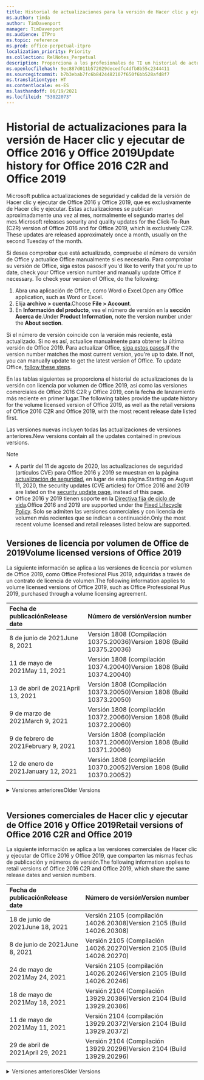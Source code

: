 ```yaml
---
title: Historial de actualizaciones para la versión de Hacer clic y ejecutar de Office 2016 y Office 2019
ms.author: timda
author: TimDavenport
manager: TimDavenport
ms.audience: ITPro
ms.topic: reference
ms.prod: office-perpetual-itpro
localization_priority: Priority
ms.collection: RelNotes_Perpetual
description: Proporciona a los profesionales de TI un historial de actualizaciones para las versiones permanentes de Office 2016 y Office 2019 que usan Hacer clic y ejecutar.
ms.openlocfilehash: 9ec887d011b572029decedfc4dfb8b55c2344411
ms.sourcegitcommit: b7b3ebab7fc6b8424482107f650f6bb528afd8f7
ms.translationtype: HT
ms.contentlocale: es-ES
ms.lasthandoff: 06/19/2021
ms.locfileid: "53022073"
---
```

# <a name="update-history-for-office-2016-c2r-and-office-2019"></a><span data-ttu-id="ce026-103">Historial de actualizaciones para la versión de Hacer clic y ejecutar de Office 2016 y Office 2019</span><span class="sxs-lookup"><span data-stu-id="ce026-103">Update history for Office 2016 C2R and Office 2019</span></span>

<span data-ttu-id="ce026-p101">Microsoft publica actualizaciones de seguridad y calidad de la versión de Hacer clic y ejecutar de Office 2016 y Office 2019, que es exclusivamente de Hacer clic y ejecutar. Estas actualizaciones se publican aproximadamente una vez al mes, normalmente el segundo martes del mes.</span><span class="sxs-lookup"><span data-stu-id="ce026-p101">Microsoft releases security and quality updates for the Click-To-Run (C2R) version of Office 2016 and for Office 2019, which is exclusively C2R. These updates are released approximately once a month, usually on the second Tuesday of the month.</span></span>

<span data-ttu-id="ce026-p102">Si desea comprobar que está actualizado, compruebe el número de versión de Office y actualice Office manualmente si es necesario. Para comprobar su versión de Office, siga estos pasos:</span><span class="sxs-lookup"><span data-stu-id="ce026-p102">If you'd like to verify that you're up to date, check your Office version number and manually update Office if necessary. To check your version of Office, do the following:</span></span>

  1.    <span data-ttu-id="ce026-108">Abra una aplicación de Office, como Word o Excel.</span><span class="sxs-lookup"><span data-stu-id="ce026-108">Open any Office application, such as Word or Excel.</span></span>
  2.    <span data-ttu-id="ce026-109">Elija **archivo > cuenta**.</span><span class="sxs-lookup"><span data-stu-id="ce026-109">Choose **File > Account**.</span></span>
  3.    <span data-ttu-id="ce026-110">En **Información del producto**, vea el número de versión en la **sección Acerca de**.</span><span class="sxs-lookup"><span data-stu-id="ce026-110">Under **Product Information**, note the version number under the **About section**.</span></span>

<span data-ttu-id="ce026-p103">Si el número de versión coincide con la versión más reciente, está actualizado. Si no es así, actualice manualmente para obtener la última versión de Office 2019. Para actualizar Office, [siga estos pasos](https://support.office.com/article/2ab296f3-7f03-43a2-8e50-46de917611c5).</span><span class="sxs-lookup"><span data-stu-id="ce026-p103">If the version number matches the most current version, you're up to date. If not, you can manually update to get the latest version of Office. To update Office, [follow these steps](https://support.office.com/article/2ab296f3-7f03-43a2-8e50-46de917611c5).</span></span>


<span data-ttu-id="ce026-114">En las tablas siguientes se proporciona el historial de actualizaciones de la versión con licencia por volumen de Office 2019, así como las versiones comerciales de Office 2016 C2R y Office 2019, con la fecha de lanzamiento más reciente en primer lugar.</span><span class="sxs-lookup"><span data-stu-id="ce026-114">The following tables provide the update history for the volume licensed version of Office 2019, as well as the retail versions of Office 2016 C2R and Office 2019, with the most recent release date listed first.</span></span>

<span data-ttu-id="ce026-115">Las versiones nuevas incluyen todas las actualizaciones de versiones anteriores.</span><span class="sxs-lookup"><span data-stu-id="ce026-115">New versions contain all the updates contained in previous versions.</span></span>


 > [!NOTE]
> - <span data-ttu-id="ce026-116">A partir del 11 de agosto de 2020, las actualizaciones de seguridad (artículos CVE) para Office 2016 y 2019 se muestran en la página [actualización de seguridad](./microsoft365-apps-security-updates.md), en lugar de esta página.</span><span class="sxs-lookup"><span data-stu-id="ce026-116">Starting on August 11, 2020, the security updates (CVE articles) for Office 2016 and 2019 are listed on the [security update page](./microsoft365-apps-security-updates.md), instead of this page.</span></span> 
> - <span data-ttu-id="ce026-117">Office 2016 y 2019 tienen soporte en la [Directiva fija de ciclo de vida](/lifecycle/policies/fixed).</span><span class="sxs-lookup"><span data-stu-id="ce026-117">Office 2016 and 2019 are supported under the [Fixed Lifecycle Policy](/lifecycle/policies/fixed).</span></span> <span data-ttu-id="ce026-118">Solo se admiten las versiones comerciales y con licencia de volumen más recientes que se indican a continuación.</span><span class="sxs-lookup"><span data-stu-id="ce026-118">Only the most recent volume licensed and retail releases listed below are supported.</span></span>


## <a name="volume-licensed-versions-of-office-2019"></a><span data-ttu-id="ce026-119">Versiones de licencia por volumen de Office de 2019</span><span class="sxs-lookup"><span data-stu-id="ce026-119">Volume licensed versions of Office 2019</span></span>
<span data-ttu-id="ce026-120">La siguiente información se aplica a las versiones de licencia por volumen de Office 2019, como Office Profesional Plus 2019, adquiridas a través de un contrato de licencia de volumen.</span><span class="sxs-lookup"><span data-stu-id="ce026-120">The following information applies to volume licensed versions of Office 2019, such as Office Professional Plus 2019, purchased through a volume licensing agreement.</span></span>

[//]: # (NO QUITAR EL INICIO DE LA TABLA DE LICENCIAS POR VOLUMEN)


|<span data-ttu-id="ce026-122">**Fecha de publicación**</span><span class="sxs-lookup"><span data-stu-id="ce026-122">**Release date**</span></span>|<span data-ttu-id="ce026-123">**Número de versión**</span><span class="sxs-lookup"><span data-stu-id="ce026-123">**Version number**</span></span>|
|:-----|:-----|
|<span data-ttu-id="ce026-124">8 de junio de 2021</span><span class="sxs-lookup"><span data-stu-id="ce026-124">June 8, 2021</span></span>|<span data-ttu-id="ce026-125">Versión 1808 (Compilación 10375.20036)</span><span class="sxs-lookup"><span data-stu-id="ce026-125">Version 1808 (Build 10375.20036)</span></span>|
|<span data-ttu-id="ce026-126">11 de mayo de 2021</span><span class="sxs-lookup"><span data-stu-id="ce026-126">May 11, 2021</span></span>|<span data-ttu-id="ce026-127">Versión 1808 (compilación 10374.20040)</span><span class="sxs-lookup"><span data-stu-id="ce026-127">Version 1808 (Build 10374.20040)</span></span>|
|<span data-ttu-id="ce026-128">13 de abril de 2021</span><span class="sxs-lookup"><span data-stu-id="ce026-128">April 13, 2021</span></span>|<span data-ttu-id="ce026-129">Versión 1808 (Compilación 10373.20050)</span><span class="sxs-lookup"><span data-stu-id="ce026-129">Version 1808 (Build 10373.20050)</span></span>|
|<span data-ttu-id="ce026-130">9 de marzo de 2021</span><span class="sxs-lookup"><span data-stu-id="ce026-130">March 9, 2021</span></span>|<span data-ttu-id="ce026-131">Versión 1808 (compilación 10372.20060)</span><span class="sxs-lookup"><span data-stu-id="ce026-131">Version 1808 (Build 10372.20060)</span></span>|
|<span data-ttu-id="ce026-132">9 de febrero de 2021</span><span class="sxs-lookup"><span data-stu-id="ce026-132">February 9, 2021</span></span>|<span data-ttu-id="ce026-133">Versión 1808 (compilación 10371.20060)</span><span class="sxs-lookup"><span data-stu-id="ce026-133">Version 1808 (Build 10371.20060)</span></span>|
|<span data-ttu-id="ce026-134">12 de enero de 2021</span><span class="sxs-lookup"><span data-stu-id="ce026-134">January 12, 2021</span></span>|<span data-ttu-id="ce026-135">Versión 1808 (compilación 10370.20052)</span><span class="sxs-lookup"><span data-stu-id="ce026-135">Version 1808 (Build 10370.20052)</span></span>|


[//]: # (NO QUITAR EL FINAL DE LA TABLA DE LICENCIAS POR VOLUMEN)

<details>
<summary><span data-ttu-id="ce026-137">Versiones anteriores</span><span class="sxs-lookup"><span data-stu-id="ce026-137">Older Versions</span></span></summary>
 

[//]: # (NO QUITAR EL INICIO DE LA ANTIGUA TABLA DE LICENCIAS POR VOLUMEN)


|<span data-ttu-id="ce026-139">**Fecha de publicación**</span><span class="sxs-lookup"><span data-stu-id="ce026-139">**Release date**</span></span>|<span data-ttu-id="ce026-140">**Número de versión**</span><span class="sxs-lookup"><span data-stu-id="ce026-140">**Version number**</span></span>|
|:-----|:-----|
|<span data-ttu-id="ce026-141">8 de diciembre de 2020</span><span class="sxs-lookup"><span data-stu-id="ce026-141">December 8, 2020</span></span>|<span data-ttu-id="ce026-142">Versión 1808 (compilación 10369.20032)</span><span class="sxs-lookup"><span data-stu-id="ce026-142">Version 1808 (Build 10369.20032)</span></span>|
|<span data-ttu-id="ce026-143">10 de noviembre de 2020</span><span class="sxs-lookup"><span data-stu-id="ce026-143">November 10, 2020</span></span>|<span data-ttu-id="ce026-144">Versión 1808 (compilación 10368.20035)</span><span class="sxs-lookup"><span data-stu-id="ce026-144">Version 1808 (Build 10368.20035)</span></span>|
|<span data-ttu-id="ce026-145">13 de octubre de 2020</span><span class="sxs-lookup"><span data-stu-id="ce026-145">October 13, 2020</span></span>|<span data-ttu-id="ce026-146">Versión 1808 (compilación 10367.20048)</span><span class="sxs-lookup"><span data-stu-id="ce026-146">Version 1808 (Build 10367.20048)</span></span>|
|<span data-ttu-id="ce026-147">8 de septiembre de 2020</span><span class="sxs-lookup"><span data-stu-id="ce026-147">September 8, 2020</span></span>|<span data-ttu-id="ce026-148">Versión 1808 (compilación 10366.20016)</span><span class="sxs-lookup"><span data-stu-id="ce026-148">Version 1808 (Build 10366.20016)</span></span>|
|<span data-ttu-id="ce026-149">11 de agosto de 2020</span><span class="sxs-lookup"><span data-stu-id="ce026-149">August 11, 2020</span></span>|<span data-ttu-id="ce026-150">Versión 1808 (compilación 10364.20059)</span><span class="sxs-lookup"><span data-stu-id="ce026-150">Version 1808 (Build 10364.20059)</span></span>|
|<span data-ttu-id="ce026-151">14 de julio de 2020</span><span class="sxs-lookup"><span data-stu-id="ce026-151">July 14, 2020</span></span>   |<span data-ttu-id="ce026-152">Versión 1808 (Compilación 10363.20015)</span><span class="sxs-lookup"><span data-stu-id="ce026-152">Version 1808 (Build 10363.20015)</span></span>  |
|<span data-ttu-id="ce026-153">9 de junio de 2020</span><span class="sxs-lookup"><span data-stu-id="ce026-153">June 9, 2020</span></span>   |<span data-ttu-id="ce026-154">Versión 1808 (compilación 10361.20002)</span><span class="sxs-lookup"><span data-stu-id="ce026-154">Version 1808 (Build 10361.20002)</span></span>  |
|<span data-ttu-id="ce026-155">12 de mayo de 2020</span><span class="sxs-lookup"><span data-stu-id="ce026-155">May 12, 2020</span></span>   |<span data-ttu-id="ce026-156">Versión 1808 (compilación 10359.20023)</span><span class="sxs-lookup"><span data-stu-id="ce026-156">Version 1808 (Build 10359.20023)</span></span>  |
|<span data-ttu-id="ce026-157">14 de abril de 2020</span><span class="sxs-lookup"><span data-stu-id="ce026-157">April 14, 2020</span></span>   |<span data-ttu-id="ce026-158">Versión 1808 (compilación 10358.20061)</span><span class="sxs-lookup"><span data-stu-id="ce026-158">Version 1808 (Build 10358.20061)</span></span>  |
|<span data-ttu-id="ce026-159">10 de marzo de 2020</span><span class="sxs-lookup"><span data-stu-id="ce026-159">March 10, 2020</span></span>   |<span data-ttu-id="ce026-160">Versión 1808 (compilación 10357.20081)</span><span class="sxs-lookup"><span data-stu-id="ce026-160">Version 1808 (Build 10357.20081)</span></span>  |
|<span data-ttu-id="ce026-161">11 de febrero de 2020</span><span class="sxs-lookup"><span data-stu-id="ce026-161">February 11, 2020</span></span>   |<span data-ttu-id="ce026-162">Versión 1808 (compilación 10356.20006)</span><span class="sxs-lookup"><span data-stu-id="ce026-162">Version 1808 (Build 10356.20006)</span></span>  |


[//]: # (NO QUITAR EL FINAL DE LA ANTIGUA TABLA DE LICENCIAS POR VOLUMEN)

</details>


<br/>

## <a name="retail-versions-of-office-2016-c2r-and-office-2019"></a><span data-ttu-id="ce026-164">Versiones comerciales de Hacer clic y ejecutar de Office 2016 y Office 2019</span><span class="sxs-lookup"><span data-stu-id="ce026-164">Retail versions of Office 2016 C2R and Office 2019</span></span>
<span data-ttu-id="ce026-165">La siguiente información se aplica a las versiones comerciales de Hacer clic y ejecutar de Office 2016 y Office 2019, que comparten las mismas fechas de publicación y números de versión.</span><span class="sxs-lookup"><span data-stu-id="ce026-165">The following information applies to retail versions of Office 2016 C2R and Office 2019, which share the same release dates and version numbers.</span></span>

[//]: # (NO QUITAR EL INICIO DE LA TABLA DE VENTAS AL POR MENOR)


|<span data-ttu-id="ce026-167">**Fecha de publicación**</span><span class="sxs-lookup"><span data-stu-id="ce026-167">**Release date**</span></span>|<span data-ttu-id="ce026-168">**Número de versión**</span><span class="sxs-lookup"><span data-stu-id="ce026-168">**Version number**</span></span>|
|:-----|:-----|
|<span data-ttu-id="ce026-169">18 de junio de 2021</span><span class="sxs-lookup"><span data-stu-id="ce026-169">June 18, 2021</span></span>|<span data-ttu-id="ce026-170">Versión 2105 (compilación 14026.20308)</span><span class="sxs-lookup"><span data-stu-id="ce026-170">Version 2105 (Build 14026.20308)</span></span>|
|<span data-ttu-id="ce026-171">8 de junio de 2021</span><span class="sxs-lookup"><span data-stu-id="ce026-171">June 8, 2021</span></span>|<span data-ttu-id="ce026-172">Versión 2105 (Compilación 14026.20270)</span><span class="sxs-lookup"><span data-stu-id="ce026-172">Version 2105 (Build 14026.20270)</span></span>|
|<span data-ttu-id="ce026-173">24 de mayo de 2021</span><span class="sxs-lookup"><span data-stu-id="ce026-173">May 24, 2021</span></span>|<span data-ttu-id="ce026-174">Versión 2105 (compilación 14026.20246)</span><span class="sxs-lookup"><span data-stu-id="ce026-174">Version 2105 (Build 14026.20246)</span></span>|
|<span data-ttu-id="ce026-175">18 de mayo de 2021</span><span class="sxs-lookup"><span data-stu-id="ce026-175">May 18, 2021</span></span>|<span data-ttu-id="ce026-176">Versión 2104 (Compilación 13929.20386)</span><span class="sxs-lookup"><span data-stu-id="ce026-176">Version 2104 (Build 13929.20386)</span></span>|
|<span data-ttu-id="ce026-177">11 de mayo de 2021</span><span class="sxs-lookup"><span data-stu-id="ce026-177">May 11, 2021</span></span>|<span data-ttu-id="ce026-178">Versión 2104 (compilación 13929.20372)</span><span class="sxs-lookup"><span data-stu-id="ce026-178">Version 2104 (Build 13929.20372)</span></span>|
|<span data-ttu-id="ce026-179">29 de abril de 2021</span><span class="sxs-lookup"><span data-stu-id="ce026-179">April 29, 2021</span></span>|<span data-ttu-id="ce026-180">Versión 2104 (Compilación 13929.20296)</span><span class="sxs-lookup"><span data-stu-id="ce026-180">Version 2104 (Build 13929.20296)</span></span>|


[//]: # (NO QUITAR EL FINAL DE LA TABLA DE VENTAS AL POR MENOR)

<details>
<summary><span data-ttu-id="ce026-182">Versiones anteriores</span><span class="sxs-lookup"><span data-stu-id="ce026-182">Older Versions</span></span></summary>
 

[//]: # (NO QUITAR EL INICIO DE LA ANTIGUA TABLA DE VENTAS AL POR MENOR)


|<span data-ttu-id="ce026-184">**Fecha de publicación**</span><span class="sxs-lookup"><span data-stu-id="ce026-184">**Release date**</span></span>|<span data-ttu-id="ce026-185">**Número de versión**</span><span class="sxs-lookup"><span data-stu-id="ce026-185">**Version number**</span></span>|
|:-----|:-----|
|<span data-ttu-id="ce026-186">23 de abril de 2021</span><span class="sxs-lookup"><span data-stu-id="ce026-186">April 23, 2021</span></span>|<span data-ttu-id="ce026-187">Versión 2103 (Compilación 13901.20462)</span><span class="sxs-lookup"><span data-stu-id="ce026-187">Version 2103 (Build 13901.20462)</span></span>|
|<span data-ttu-id="ce026-188">13 de abril de 2021</span><span class="sxs-lookup"><span data-stu-id="ce026-188">April 13, 2021</span></span>|<span data-ttu-id="ce026-189">Versión 2103 (Compilación 13901.20400)</span><span class="sxs-lookup"><span data-stu-id="ce026-189">Version 2103 (Build 13901.20400)</span></span>|
|<span data-ttu-id="ce026-190">2 de abril de 2021</span><span class="sxs-lookup"><span data-stu-id="ce026-190">April 2, 2021</span></span>|<span data-ttu-id="ce026-191">Versión 2103 (Compilación 13901.20336)</span><span class="sxs-lookup"><span data-stu-id="ce026-191">Version 2103 (Build 13901.20336)</span></span>|
|<span data-ttu-id="ce026-192">30 de marzo de 2021</span><span class="sxs-lookup"><span data-stu-id="ce026-192">March 30, 2021</span></span>|<span data-ttu-id="ce026-193">Versión 2103 (compilación 13901.20312)</span><span class="sxs-lookup"><span data-stu-id="ce026-193">Version 2103 (Build 13901.20312)</span></span>|
|<span data-ttu-id="ce026-194">18 de marzo de 2021</span><span class="sxs-lookup"><span data-stu-id="ce026-194">March 18, 2021</span></span>|<span data-ttu-id="ce026-195">Versión 2102 (compilación 13801.20360)</span><span class="sxs-lookup"><span data-stu-id="ce026-195">Version 2102 (Build 13801.20360)</span></span>|
|<span data-ttu-id="ce026-196">9 de marzo de 2021</span><span class="sxs-lookup"><span data-stu-id="ce026-196">March 9, 2021</span></span>|<span data-ttu-id="ce026-197">Versión 2102 (compilación 13801.20294)</span><span class="sxs-lookup"><span data-stu-id="ce026-197">Version 2102 (Build 13801.20294)</span></span>|
|<span data-ttu-id="ce026-198">1 de marzo de 2021</span><span class="sxs-lookup"><span data-stu-id="ce026-198">March 1, 2021</span></span>|<span data-ttu-id="ce026-199">Versión 2102 (compilación 13801.20266)</span><span class="sxs-lookup"><span data-stu-id="ce026-199">Version 2102 (Build 13801.20266)</span></span>|
|<span data-ttu-id="ce026-200">16 de febrero de 2021</span><span class="sxs-lookup"><span data-stu-id="ce026-200">February 16, 2021</span></span>|<span data-ttu-id="ce026-201">Versión 2101 (compilación 13628.20448)</span><span class="sxs-lookup"><span data-stu-id="ce026-201">Version 2101 (Build 13628.20448)</span></span>|
|<span data-ttu-id="ce026-202">9 de febrero de 2021</span><span class="sxs-lookup"><span data-stu-id="ce026-202">February 9, 2021</span></span>|<span data-ttu-id="ce026-203">Versión 2101 (Compilación 13628.20380)</span><span class="sxs-lookup"><span data-stu-id="ce026-203">Version 2101 (Build 13628.20380)</span></span>|
|<span data-ttu-id="ce026-204">26 de enero de 2021</span><span class="sxs-lookup"><span data-stu-id="ce026-204">January 26, 2021</span></span>|<span data-ttu-id="ce026-205">Versión 2101 (Compilación 13628.20274)</span><span class="sxs-lookup"><span data-stu-id="ce026-205">Version 2101 (Build 13628.20274)</span></span>|
|<span data-ttu-id="ce026-206">21 de enero de 2021</span><span class="sxs-lookup"><span data-stu-id="ce026-206">January 21, 2021</span></span>|<span data-ttu-id="ce026-207">Versión 2012 (compilación 13530.20440)</span><span class="sxs-lookup"><span data-stu-id="ce026-207">Version 2012 (Build 13530.20440)</span></span>|
|<span data-ttu-id="ce026-208">12 de enero de 2021</span><span class="sxs-lookup"><span data-stu-id="ce026-208">January 12, 2021</span></span>|<span data-ttu-id="ce026-209">Versión 2012 (compilación 13530.20376)</span><span class="sxs-lookup"><span data-stu-id="ce026-209">Version 2012 (Build 13530.20376)</span></span>|
|<span data-ttu-id="ce026-210">5 de enero de 2021</span><span class="sxs-lookup"><span data-stu-id="ce026-210">January 5, 2021</span></span>|<span data-ttu-id="ce026-211">Versión 2012 (compilación 13530.20316)</span><span class="sxs-lookup"><span data-stu-id="ce026-211">Version 2012 (Build 13530.20316)</span></span>|
|<span data-ttu-id="ce026-212">21 de diciembre de 2020</span><span class="sxs-lookup"><span data-stu-id="ce026-212">December 21, 2020</span></span>|<span data-ttu-id="ce026-213">Versión 2011 (compilación 13426.20404)</span><span class="sxs-lookup"><span data-stu-id="ce026-213">Version 2011 (Build 13426.20404)</span></span>|
|<span data-ttu-id="ce026-214">8 de diciembre de 2020</span><span class="sxs-lookup"><span data-stu-id="ce026-214">December 8, 2020</span></span>|<span data-ttu-id="ce026-215">Versión 2011 (compilación 13426.20332)</span><span class="sxs-lookup"><span data-stu-id="ce026-215">Version 2011 (Build 13426.20332)</span></span>|
|<span data-ttu-id="ce026-216">2 de diciembre de 2020</span><span class="sxs-lookup"><span data-stu-id="ce026-216">December 2, 2020</span></span>|<span data-ttu-id="ce026-217">Versión 2011 (compilación 13426.20308)</span><span class="sxs-lookup"><span data-stu-id="ce026-217">Version 2011 (Build 13426.20308)</span></span>|
|<span data-ttu-id="ce026-218">30 de noviembre de 2020</span><span class="sxs-lookup"><span data-stu-id="ce026-218">November 30, 2020</span></span>|<span data-ttu-id="ce026-219">Versión 2011 (compilación 13426.20294)</span><span class="sxs-lookup"><span data-stu-id="ce026-219">Version 2011 (Build 13426.20294)</span></span>|
|<span data-ttu-id="ce026-220">23 de noviembre de 2020</span><span class="sxs-lookup"><span data-stu-id="ce026-220">November 23, 2020</span></span>|<span data-ttu-id="ce026-221">Versión 2011 (compilación 13426.20274)</span><span class="sxs-lookup"><span data-stu-id="ce026-221">Version 2011 (Build 13426.20274)</span></span>|
|<span data-ttu-id="ce026-222">17 de noviembre de 2020</span><span class="sxs-lookup"><span data-stu-id="ce026-222">November 17, 2020</span></span>|<span data-ttu-id="ce026-223">Versión 2010 (compilación 13328.20408)</span><span class="sxs-lookup"><span data-stu-id="ce026-223">Version 2010 (Build 13328.20408)</span></span>|
|<span data-ttu-id="ce026-224">10 de noviembre de 2020</span><span class="sxs-lookup"><span data-stu-id="ce026-224">November 10, 2020</span></span>|<span data-ttu-id="ce026-225">Versión 2010 (compilación 13328.20356)</span><span class="sxs-lookup"><span data-stu-id="ce026-225">Version 2010 (Build 13328.20356)</span></span>|
|<span data-ttu-id="ce026-226">27 de octubre de 2020</span><span class="sxs-lookup"><span data-stu-id="ce026-226">October 27, 2020</span></span>|<span data-ttu-id="ce026-227">Versión 2010 (compilación 13328.20292)</span><span class="sxs-lookup"><span data-stu-id="ce026-227">Version 2010 (Build 13328.20292)</span></span>|
|<span data-ttu-id="ce026-228">21 de octubre de 2020</span><span class="sxs-lookup"><span data-stu-id="ce026-228">October 21, 2020</span></span>|<span data-ttu-id="ce026-229">Versión 2009 (compilación 13231.20418)</span><span class="sxs-lookup"><span data-stu-id="ce026-229">Version 2009 (Build 13231.20418)</span></span>|
|<span data-ttu-id="ce026-230">13 de octubre de 2020</span><span class="sxs-lookup"><span data-stu-id="ce026-230">October 13, 2020</span></span>|<span data-ttu-id="ce026-231">Versión 2009 (compilación 13231.20390)</span><span class="sxs-lookup"><span data-stu-id="ce026-231">Version 2009 (Build 13231.20390)</span></span>|
|<span data-ttu-id="ce026-232">8 de octubre de 2020</span><span class="sxs-lookup"><span data-stu-id="ce026-232">October 8, 2020</span></span>|<span data-ttu-id="ce026-233">Versión 2009 (compilación 13231.20368)</span><span class="sxs-lookup"><span data-stu-id="ce026-233">Version 2009 (Build 13231.20368)</span></span>|
|<span data-ttu-id="ce026-234">28 de septiembre de 2020</span><span class="sxs-lookup"><span data-stu-id="ce026-234">September 28, 2020</span></span>|<span data-ttu-id="ce026-235">Versión 2009 (Compilación 13231.20262)</span><span class="sxs-lookup"><span data-stu-id="ce026-235">Version 2009 (Build 13231.20262)</span></span>|
|<span data-ttu-id="ce026-236">22 de septiembre de 2020</span><span class="sxs-lookup"><span data-stu-id="ce026-236">September 22, 2020</span></span>|<span data-ttu-id="ce026-237">Versión 2008 (Compilación 13127.20508)</span><span class="sxs-lookup"><span data-stu-id="ce026-237">Version 2008 (Build 13127.20508)</span></span>|
|<span data-ttu-id="ce026-238">9 de septiembre de 2020</span><span class="sxs-lookup"><span data-stu-id="ce026-238">September 9, 2020</span></span>|<span data-ttu-id="ce026-239">Versión 2008 (Compilación 13127.20408)</span><span class="sxs-lookup"><span data-stu-id="ce026-239">Version 2008 (Build 13127.20408)</span></span>|
|<span data-ttu-id="ce026-240">31 de agosto de 2020</span><span class="sxs-lookup"><span data-stu-id="ce026-240">August 31, 2020</span></span>|<span data-ttu-id="ce026-241">Versión 2008 (compilación 13127.20296)</span><span class="sxs-lookup"><span data-stu-id="ce026-241">Version 2008 (Build 13127.20296)</span></span>|
|<span data-ttu-id="ce026-242">25 de agosto de 2020</span><span class="sxs-lookup"><span data-stu-id="ce026-242">August 25, 2020</span></span>|<span data-ttu-id="ce026-243">Versión 2007 (compilación 13029.20460)</span><span class="sxs-lookup"><span data-stu-id="ce026-243">Version 2007 (Build 13029.20460)</span></span>|
|<span data-ttu-id="ce026-244">11 de agosto de 2020</span><span class="sxs-lookup"><span data-stu-id="ce026-244">August 11, 2020</span></span>|<span data-ttu-id="ce026-245">Versión 2007 (compilación 13029.20344)</span><span class="sxs-lookup"><span data-stu-id="ce026-245">Version 2007 (Build 13029.20344)</span></span>|
|<span data-ttu-id="ce026-246">30 de julio de 2020</span><span class="sxs-lookup"><span data-stu-id="ce026-246">July 30, 2020</span></span>|<span data-ttu-id="ce026-247">Versión 2007 (compilación 13029.20308)</span><span class="sxs-lookup"><span data-stu-id="ce026-247">Version 2007 (Build 13029.20308)</span></span>  |
|<span data-ttu-id="ce026-248">28 de julio de 2020</span><span class="sxs-lookup"><span data-stu-id="ce026-248">July 28, 2020</span></span>|<span data-ttu-id="ce026-249">Versión 2006 (compilación 13001.20498)</span><span class="sxs-lookup"><span data-stu-id="ce026-249">Version 2006 (Build 13001.20498)</span></span>  |
|<span data-ttu-id="ce026-250">14 de julio de 2020</span><span class="sxs-lookup"><span data-stu-id="ce026-250">July 14, 2020</span></span>|<span data-ttu-id="ce026-251">Versión 2006 (Compilación 13001.20384)</span><span class="sxs-lookup"><span data-stu-id="ce026-251">Version 2006 (Build 13001.20384)</span></span>  |
|<span data-ttu-id="ce026-252">30 de junio de 2020</span><span class="sxs-lookup"><span data-stu-id="ce026-252">June 30, 2020</span></span>|<span data-ttu-id="ce026-253">Versión 2006 (compilación 13001.20266)</span><span class="sxs-lookup"><span data-stu-id="ce026-253">Version 2006 (Build 13001.20266)</span></span>  |
|<span data-ttu-id="ce026-254">24 de junio de 2020</span><span class="sxs-lookup"><span data-stu-id="ce026-254">June 24, 2020</span></span>|<span data-ttu-id="ce026-255">Versión 2005 (compilación 12827.20470)</span><span class="sxs-lookup"><span data-stu-id="ce026-255">Version 2005 (Build 12827.20470)</span></span>  |
|<span data-ttu-id="ce026-256">9 de junio de 2020</span><span class="sxs-lookup"><span data-stu-id="ce026-256">June 9, 2020</span></span>|<span data-ttu-id="ce026-257">Versión 2005 (compilación 12827.20336)</span><span class="sxs-lookup"><span data-stu-id="ce026-257">Version 2005 (Build 12827.20336)</span></span>  |
|<span data-ttu-id="ce026-258">2 de junio de 2020</span><span class="sxs-lookup"><span data-stu-id="ce026-258">June 2, 2020</span></span>|<span data-ttu-id="ce026-259">Versión 2005 (compilación 12827.20268)</span><span class="sxs-lookup"><span data-stu-id="ce026-259">Version 2005 (Build 12827.20268)</span></span>  |
|<span data-ttu-id="ce026-260">21 de mayo de 2020</span><span class="sxs-lookup"><span data-stu-id="ce026-260">May 21, 2020</span></span>|<span data-ttu-id="ce026-261">Versión 2004 (compilación 12730.20352)</span><span class="sxs-lookup"><span data-stu-id="ce026-261">Version 2004 (Build 12730.20352)</span></span>  |
|<span data-ttu-id="ce026-262">12 de mayo de 2020</span><span class="sxs-lookup"><span data-stu-id="ce026-262">May 12, 2020</span></span>|<span data-ttu-id="ce026-263">Versión 2004 (compilación 12730.20270)</span><span class="sxs-lookup"><span data-stu-id="ce026-263">Version 2004 (Build 12730.20270)</span></span>  |
|<span data-ttu-id="ce026-264">4 de mayo de 2020</span><span class="sxs-lookup"><span data-stu-id="ce026-264">May 4, 2020</span></span>|<span data-ttu-id="ce026-265">Versión 2004 (Compilación 12730.20250)</span><span class="sxs-lookup"><span data-stu-id="ce026-265">Version 2004 (Build 12730.20250)</span></span>  |
|<span data-ttu-id="ce026-266">29 de abril de 2020</span><span class="sxs-lookup"><span data-stu-id="ce026-266">April 29, 2020</span></span>|<span data-ttu-id="ce026-267">Versión 2004 (compilación 12730.20236)</span><span class="sxs-lookup"><span data-stu-id="ce026-267">Version 2004 (Build 12730.20236)</span></span>  |
|<span data-ttu-id="ce026-268">15 de abril de 2020</span><span class="sxs-lookup"><span data-stu-id="ce026-268">April 15, 2020</span></span>|<span data-ttu-id="ce026-269">Versión 2003 (compilación 12624.20466)</span><span class="sxs-lookup"><span data-stu-id="ce026-269">Version 2003 (Build 12624.20466)</span></span>  |
|<span data-ttu-id="ce026-270">14 de abril de 2020</span><span class="sxs-lookup"><span data-stu-id="ce026-270">April 14, 2020</span></span>|<span data-ttu-id="ce026-271">Versión 2003 (compilación 12624.20442)</span><span class="sxs-lookup"><span data-stu-id="ce026-271">Version 2003 (Build 12624.20442)</span></span>  |
|<span data-ttu-id="ce026-272">31 de marzo de 2020</span><span class="sxs-lookup"><span data-stu-id="ce026-272">March 31, 2020</span></span>|<span data-ttu-id="ce026-273">Versión 2003 (compilación 12624.20382)</span><span class="sxs-lookup"><span data-stu-id="ce026-273">Version 2003 (Build 12624.20382)</span></span>  |
|<span data-ttu-id="ce026-274">25 de marzo de 2020</span><span class="sxs-lookup"><span data-stu-id="ce026-274">March 25, 2020</span></span>|<span data-ttu-id="ce026-275">Versión 2003 (compilación 12624.20320)</span><span class="sxs-lookup"><span data-stu-id="ce026-275">Version 2003 (Build 12624.20320)</span></span>  |
|<span data-ttu-id="ce026-276">10 de marzo de 2020</span><span class="sxs-lookup"><span data-stu-id="ce026-276">March 10, 2020</span></span>|<span data-ttu-id="ce026-277">Versión 2002 (compilación 12527.20278)</span><span class="sxs-lookup"><span data-stu-id="ce026-277">Version 2002 (Build 12527.20278)</span></span>  |
|<span data-ttu-id="ce026-278">1 de marzo de 2020</span><span class="sxs-lookup"><span data-stu-id="ce026-278">March 1, 2020</span></span>   |<span data-ttu-id="ce026-279">Versión 2002 (compilación 12527.20242)</span><span class="sxs-lookup"><span data-stu-id="ce026-279">Version 2002 (Build 12527.20242)</span></span>  |


[//]: # (NO QUITAR EL FINAL DE LA ANTIGUA TABLA DE VENTAS AL POR MENOR)


</details>